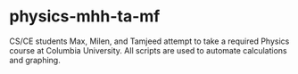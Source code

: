 # physics-mhh-ta-mf
CS/CE students Max, Milen, and Tamjeed attempt to take a required Physics course at Columbia University. All scripts are used to automate calculations and graphing.
